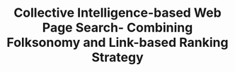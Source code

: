 ---
layout: publication-single
title: Collective Intelligence-based Web Page Search- Combining Folksonomy and Link-based Ranking Strategy
name: Proceedings of the 9th IEEE International Conference on Computer and Information Technology (CIT 2009)
first-author: Tao Zhang
co-authors: Byungjeong Lee, Hanjoon Kim, Sooyong Kang, Jinseog Kim
during: 2009.10.11 - 2009.10.14
location: Xiamen, China
impactfactor: 
doi: 
note: 
categories: 
 - Others
tag: 
 - International Conference
---